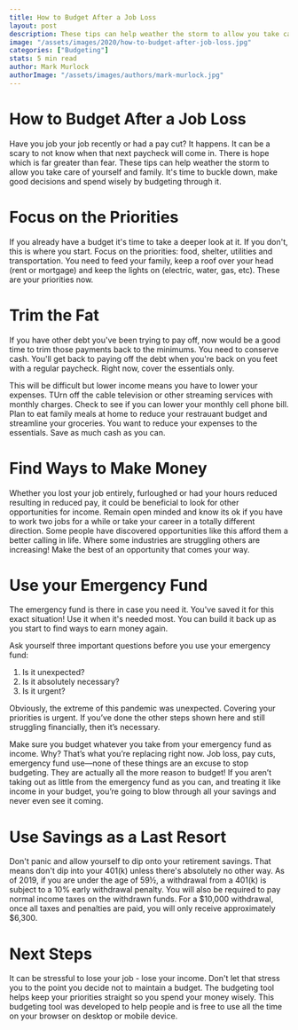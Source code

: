 ```yaml
---
title: How to Budget After a Job Loss
layout: post
description: These tips can help weather the storm to allow you take care of yourself and family.
image: "/assets/images/2020/how-to-budget-after-job-loss.jpg"
categories: ["Budgeting"]
stats: 5 min read
author: Mark Murlock
authorImage: "/assets/images/authors/mark-murlock.jpg"
---
```

# How to Budget After a Job Loss
Have you job your job recently or had a pay cut? It happens. It can be a scary to not know when that next paycheck will come in. There is hope which is far greater than fear. These tips can help weather the storm to allow you take care of yourself and family. It's time to buckle down, make good decisions and spend wisely by budgeting through it. 

# Focus on the Priorities
If you already have a budget it's time to take a deeper look at it. If you don't, this is where you start. Focus on the priorities: food, shelter, utilities and transportation. You need to feed your family, keep a roof over your head (rent or mortgage) and keep the lights on (electric, water, gas, etc). These are your priorities now. 

# Trim the Fat
If you have other debt you've been trying to pay off, now would be a good time to trim those payments back to the minimums. You need to conserve cash. You'll get back to paying off the debt when you're back on you feet with a regular paycheck. Right now, cover the essentials only. 

This will be difficult but lower income means you have to lower your expenses. TUrn off the cable television or other streaming services with monthly charges. Check to see if you can lower your monthly cell phone bill. Plan to eat family meals at home to reduce your restrauant budget and streamline your groceries. You want to reduce your expenses to the essentials. Save as much cash as you can. 

# Find Ways to Make Money
Whether you lost your job entirely, furloughed or had your hours reduced resulting in reduced pay, it could be beneficial to look for other opportunities for income. Remain open minded and know its ok if you have to work two jobs for a while or take your career in a totally different direction. Some people have discovered opportunities like this afford them a better calling in life. Where some industries are struggling others are increasing! Make the best of an opportunity that comes your way. 

# Use your Emergency Fund
The emergency fund is there in case you need it. You've saved it for this exact situation! Use it when it's needed most. You can build it back up as you start to find ways to earn money again. 

Ask yourself three important questions before you use your emergency fund:

1. Is it unexpected?
2. Is it absolutely necessary?
3. Is it urgent?

Obviously, the extreme of this pandemic was unexpected. Covering your priorities is urgent. If you’ve done the other steps shown here and still struggling financially, then it’s necessary.

Make sure you budget whatever you take from your emergency fund as income. Why? That’s what you’re replacing right now. Job loss, pay cuts, emergency fund use—none of these things are an excuse to stop budgeting. They are actually all the more reason to budget! If you aren’t taking out as little from the emergency fund as you can, and treating it like income in your budget, you’re going to blow through all your savings and never even see it coming.

# Use Savings as a Last Resort
Don't panic and allow yourself to dip onto your retirement savings. That means don't dip into your 401(k) unless there's absolutely no other way. As of 2019, if you are under the age of 59½, a withdrawal from a 401(k) is subject to a 10% early withdrawal penalty. You will also be required to pay normal income taxes on the withdrawn funds. For a $10,000 withdrawal, once all taxes and penalties are paid, you will only receive approximately $6,300.

# Next Steps
It can be stressful to lose your job - lose your income. Don't let that stress you to the point you decide not to maintain a budget. The budgeting tool helps keep your priorities straight so you spend your money wisely. This budgeting tool was developed to help people and is free to use all the time on your browser on desktop or mobile device.

